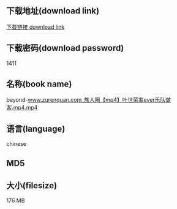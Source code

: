 ## 下载地址(download link)
[下载链接 download link](https://voluble-croquembouche-d321dc.netlify.app/?s=beyond-www.zurenquan.com_%E6%97%8F%E4%BA%BA%E5%9C%88%E3%80%90mp4%E3%80%91%E5%8F%B6%E4%B8%96%E8%8D%A3%E7%8E%87ever%E4%B9%90%E9%98%9F%E5%81%9A%E5%AE%A2.mp4)

## 下载密码(download password)
1411

## 名称(book name)
beyond-www.zurenquan.com_族人圈【mp4】叶世荣率ever乐队做客.mp4.mp4

## 语言(language)
chinese

## MD5


## 大小(filesize)
176 MB
